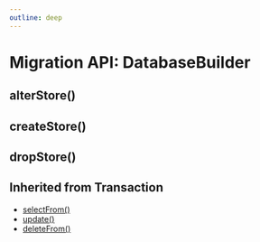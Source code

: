 ```yaml
---
outline: deep
---
```


# Migration API: DatabaseBuilder

## alterStore()

## createStore()

## dropStore()

## Inherited from Transaction

- [selectFrom()]()
- [update()]()
- [deleteFrom()]()
